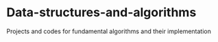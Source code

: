 # Data-structures-and-algorithms
Projects and codes for fundamental algorithms and their implementation
